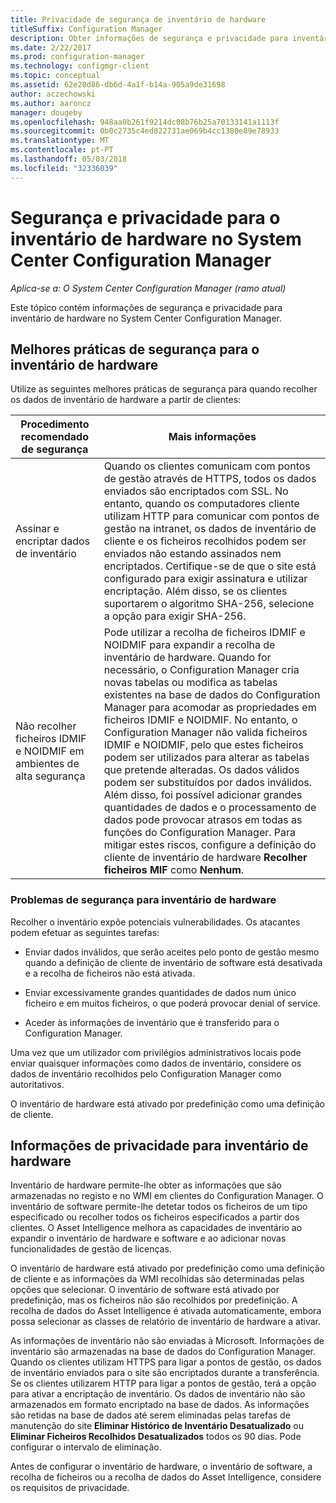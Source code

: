 ```yaml
---
title: Privacidade de segurança de inventário de hardware
titleSuffix: Configuration Manager
description: Obter informações de segurança e privacidade para inventário de hardware no System Center Configuration Manager.
ms.date: 2/22/2017
ms.prod: configuration-manager
ms.technology: configmgr-client
ms.topic: conceptual
ms.assetid: 62e20d86-db6d-4a1f-b14a-905a9de31698
author: aczechowski
ms.author: aaroncz
manager: dougeby
ms.openlocfilehash: 948aa0b261f9214dc08b76b25a70133141a1113f
ms.sourcegitcommit: 0b0c2735c4ed822731ae069b4cc1380e89e78933
ms.translationtype: MT
ms.contentlocale: pt-PT
ms.lasthandoff: 05/03/2018
ms.locfileid: "32336039"
---
```

# <a name="security-and-privacy-for-hardware-inventory-in-system-center-configuration-manager"></a>Segurança e privacidade para o inventário de hardware no System Center Configuration Manager

*Aplica-se a: O System Center Configuration Manager (ramo atual)*

Este tópico contém informações de segurança e privacidade para inventário de hardware no System Center Configuration Manager.  

##  <a name="BKMK_Security_HardwareInventory"></a> Melhores práticas de segurança para o inventário de hardware  
 Utilize as seguintes melhores práticas de segurança para quando recolher os dados de inventário de hardware a partir de clientes:  

|Procedimento recomendado de segurança|Mais informações|  
|----------------------------|----------------------|  
|Assinar e encriptar dados de inventário|Quando os clientes comunicam com pontos de gestão através de HTTPS, todos os dados enviados são encriptados com SSL. No entanto, quando os computadores cliente utilizam HTTP para comunicar com pontos de gestão na intranet, os dados de inventário de cliente e os ficheiros recolhidos podem ser enviados não estando assinados nem encriptados. Certifique-se de que o site está configurado para exigir assinatura e utilizar encriptação. Além disso, se os clientes suportarem o algoritmo SHA-256, selecione a opção para exigir SHA-256.|  
|Não recolher ficheiros IDMIF e NOIDMIF em ambientes de alta segurança|Pode utilizar a recolha de ficheiros IDMIF e NOIDMIF para expandir a recolha de inventário de hardware. Quando for necessário, o Configuration Manager cria novas tabelas ou modifica as tabelas existentes na base de dados do Configuration Manager para acomodar as propriedades em ficheiros IDMIF e NOIDMIF. No entanto, o Configuration Manager não valida ficheiros IDMIF e NOIDMIF, pelo que estes ficheiros podem ser utilizados para alterar as tabelas que pretende alteradas. Os dados válidos podem ser substituídos por dados inválidos. Além disso, foi possível adicionar grandes quantidades de dados e o processamento de dados pode provocar atrasos em todas as funções do Configuration Manager. Para mitigar estes riscos, configure a definição do cliente de inventário de hardware **Recolher ficheiros MIF** como **Nenhum**.|  

### <a name="security-issues-for-hardware-inventory"></a>Problemas de segurança para inventário de hardware  
 Recolher o inventário expõe potenciais vulnerabilidades. Os atacantes podem efetuar as seguintes tarefas:  

-   Enviar dados inválidos, que serão aceites pelo ponto de gestão mesmo quando a definição de cliente de inventário de software está desativada e a recolha de ficheiros não está ativada.  

-   Enviar excessivamente grandes quantidades de dados num único ficheiro e em muitos ficheiros, o que poderá provocar denial of service.  

-   Aceder às informações de inventário que é transferido para o Configuration Manager.  

 Uma vez que um utilizador com privilégios administrativos locais pode enviar quaisquer informações como dados de inventário, considere os dados de inventário recolhidos pelo Configuration Manager como autoritativos.  

 O inventário de hardware está ativado por predefinição como uma definição de cliente.  

##  <a name="BKMK_Privacy_HardwareInventory"></a> Informações de privacidade para inventário de hardware  
 Inventário de hardware permite-lhe obter as informações que são armazenadas no registo e no WMI em clientes do Configuration Manager. O inventário de software permite-lhe detetar todos os ficheiros de um tipo especificado ou recolher todos os ficheiros especificados a partir dos clientes. O Asset Intelligence melhora as capacidades de inventário ao expandir o inventário de hardware e software e ao adicionar novas funcionalidades de gestão de licenças.  

 O inventário de hardware está ativado por predefinição como uma definição de cliente e as informações da WMI recolhidas são determinadas pelas opções que selecionar. O inventário de software está ativado por predefinição, mas os ficheiros não são recolhidos por predefinição. A recolha de dados do Asset Intelligence é ativada automaticamente, embora possa selecionar as classes de relatório de inventário de hardware a ativar.  

 As informações de inventário não são enviadas à Microsoft. Informações de inventário são armazenadas na base de dados do Configuration Manager. Quando os clientes utilizam HTTPS para ligar a pontos de gestão, os dados de inventário enviados para o site são encriptados durante a transferência. Se os clientes utilizarem HTTP para ligar a pontos de gestão, terá a opção para ativar a encriptação de inventário. Os dados de inventário não são armazenados em formato encriptado na base de dados. As informações são retidas na base de dados até serem eliminadas pelas tarefas de manutenção do site **Eliminar Histórico de Inventário Desatualizado** ou **Eliminar Ficheiros Recolhidos Desatualizados** todos os 90 dias. Pode configurar o intervalo de eliminação.  

 Antes de configurar o inventário de hardware, o inventário de software, a recolha de ficheiros ou a recolha de dados do Asset Intelligence, considere os requisitos de privacidade.  
